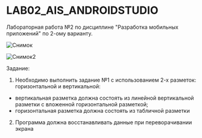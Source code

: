# LAB02_AIS_ANDROIDSTUDIO
Лабораторная работа №2 по дисциплине "Разработка мобильных приложений" по 2-ому варианту.

![Снимок](https://user-images.githubusercontent.com/71010650/194997040-d61b8a07-c0ab-4019-9efb-665209dcc0cd.PNG)

![Снимок2](https://user-images.githubusercontent.com/71010650/194997048-b06bb48e-31e3-4577-b1d3-8dedc22910af.PNG)


Задание:
1) Необходимо выполнить задание №1 с использованием 2-х разметок: горизонтальной и вертикальной:
  - вертикальная разметка должна состоять из линейной вертикальной разметки с вложенной 
   горизонтальной разметкой;
  - горизонтальная разметка должна состоять из табличной разметки
2) Программа должна восстанавливать данные при переворачивании экрана
